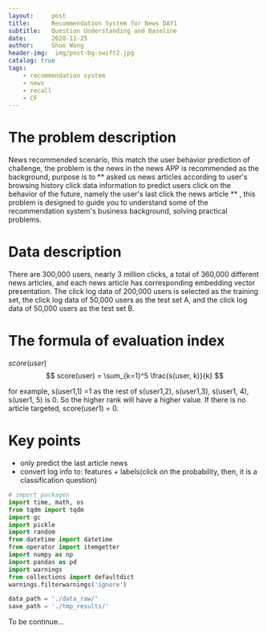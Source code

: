 ```yaml
---
layout:     post
title:      Recommendation System for News DAY1
subtitle:   Question Understanding and Baseline
date:       2020-11-25
author:     Shuo Wang
header-img:  img/post-bg-swift2.jpg
catalog: true
tags:
    - recommendation system
    - news
    - recall
    - CF
---
```


# The problem description
News recommended scenario, this match the user behavior prediction of challenge, the problem is the news in the news APP is recommended as the background, purpose is to ** asked us news articles according to user's browsing history click data information to predict users click on the behavior of the future, namely the user's last click the news article ** , this problem is designed to guide you to understand some of the recommendation system's business background, solving practical problems.

# Data description
There are 300,000 users, nearly 3 million clicks, a total of 360,000 different news articles, and each news article has corresponding embedding vector presentation. The click log data of 200,000 users is selected as the training set, the click log data of 50,000 users as the test set A, and the click log data of 50,000 users as the test set B.

# The formula of evaluation index
$score(user)$
$$
score(user) = \sum_{k=1}^5 \frac{s(user, k)}{k}
$$

for example, s(user1,1) =1 as the rest of s(user1,2), s(user1,3), s(user1, 4), s(user1, 5) is 0. So the higher rank will have a higher value. If there is no article targeted, score(user1) = 0.

# Key points
- only predict the last article news
- convert log info to: features + labels(click on the probability, then, it is a classification question)

```python
# import packages
import time, math, os
from tqdm import tqdm
import gc
import pickle
import random
from datetime import datetime
from operator import itemgetter
import numpy as np
import pandas as pd
import warnings
from collections import defaultdict
warnings.filterwarnings('ignore')

```


```python
data_path = './data_raw/'
save_path = './tmp_results/'
```

To be continue...
